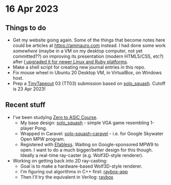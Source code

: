 # 16 Apr 2023

## Things to do

*   Get my website going again. Some of the things that become notes here could be articles at https://ammauro.com instead. I had done some work *somewhere* (maybe in a VM on my desktop computer, not yet committed??) on improving its presentation (modern HTML5/CSS, etc?) after [I upgraded it for newer Linux and Ruby platforms](https://github.com/algofoogle/anton.maurovic.com/commit/665db65476b093faa88d46f9e59b5996aeaec563).
*   Make a shell script for creating new journal entries in this repo.
*   Fix mouse wheel in Ubuntu 20 Desktop VM, in VirtualBox, on Windows host.
*   Prep a [TinyTapeout](https://tinytapeout.com/) 03 (TT03) submission based on [solo_squash](https://github.com/algofoogle/solo_squash). Cutoff is 23 Apr 2023!

## Recent stuff

*   I've been studying [Zero to ASIC Course](https://www.zerotoasiccourse.com/).
    *   My base design: [solo_squash](https://github.com/algofoogle/solo_squash) - simple VGA game resembling 1-player Pong.
    *   Wrapped in Caravel: [solo-squash-caravel](https://github.com/algofoogle/solo-squash-caravel) - i.e. for Google Skywater Open MPW program.
    *   Registered with [Efabless](https://platform.efabless.com/dashboard). Waiting on Google-sponsored MPW9 to open. I want to do a much bigger/better design for this though. Ideally a real-time ray-caster (e.g. Wolf3D-style renderer).
*   Working on getting back into 2D ray-casting:
    *   Goal is to make a hardware-based Wolf3D-style renderer.
    *   I'm figuring out algorithms in C++ first: [raybox-app](https://github.com/algofoogle/raybox-app)
    *   Then I'll try the equivalent in Verilog: [raybox](https://github.com/algofoogle/raybox)
